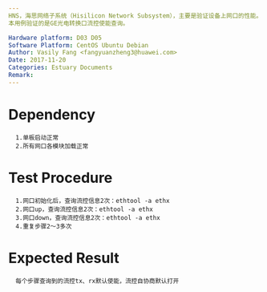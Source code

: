 ```yaml
---
HNS，海思网络子系统（Hisilicon Network Subsystem），主要是验证设备上网口的性能。
本用例验证的是GE光电转换口流控使能查询。

Hardware platform: D03 D05  
Software Platform: CentOS Ubuntu Debian 
Author: Vasily Fang <fangyuanzheng3@huawei.com>  
Date: 2017-11-20
Categories: Estuary Documents  
Remark:
---
```


# Dependency
```
  1.单板启动正常
  2.所有网口各模块加载正常
```

# Test Procedure
```
  1.网口初始化后，查询流控信息2次：ethtool -a ethx
  2.网口up，查询流控信息2次：ethtool -a ethx
  3.网口down，查询流控信息2次：ethtool -a ethx
  4.重复步骤2～3多次
```

# Expected Result
```
  每个步骤查询到的流控tx、rx默认使能，流控自协商默认打开
```
